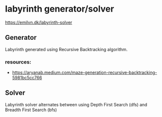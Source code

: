 # labyrinth generator/solver

https://emilvn.dk/labyrinth-solver

## Generator

Labyrinth generated using Recursive Backtracking algorithm.

### resources:

- https://aryanab.medium.com/maze-generation-recursive-backtracking-5981bc5cc766

## Solver

Labyrinth solver alternates between using Depth First Search (dfs) and Breadth First Search (bfs)
